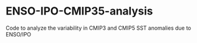 # ENSO-IPO-CMIP35-analysis
Code to analyze the variability in CMIP3 and CMIP5 SST anomalies due to ENSO/IPO
